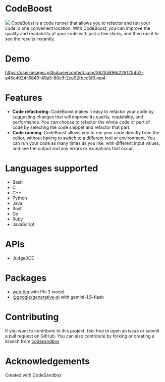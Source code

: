# CodeBoost

<img src="https://raw.githubusercontent.com/abhirampai/CodeBoost/main/public/favicon.ico">
CodeBoost is a code runner that allows you to refactor and run your code in one convenient location. With CodeBoost, you can improve the quality and readability of your code with just a few clicks, and then run it to see the results instantly.

# Demo

https://user-images.githubusercontent.com/36255896/228125452-a45c4924-6849-49a5-80c9-2ea92fbcc5f9.mp4

# Features

- <b>Code refactoring:</b> CodeBoost makes it easy to refactor your code by suggesting changes that will improve its quality, readability, and performance. You can choose to refactor the whole code or part of code by selecting the code snippet and refactor that part.
- <b>Code running</b>: CodeBoost allows you to run your code directly from the editor, without having to switch to a different tool or environment. You can run your code as many times as you like, with different input values, and see the output and any errors or exceptions that occur.

# Languages supported

- Bash
- C
- C++
- Python
- Java
- Rust
- Go
- Ruby
- JavaScript

# APIs

- Judge0CE

# Packages
- [web-llm](https://github.com/mlc-ai/web-llm) with Phi 3 model
- [@google/generative-ai](github.com/google/generative-ai-js) with gemini-1.5-flash

# Contributing

If you want to contribute to this project, feel free to open an issue or submit a pull request on GitHub.
You can also contribute by forking or creating a branch from [codesandbox](https://codesandbox.io/s/github/abhirampai/CodeBoost)

# Acknowledgements

Created with CodeSandbox
